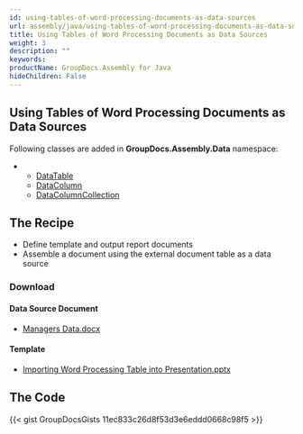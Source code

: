 ```yaml
---
id: using-tables-of-word-processing-documents-as-data-sources
url: assembly/java/using-tables-of-word-processing-documents-as-data-sources
title: Using Tables of Word Processing Documents as Data Sources
weight: 3
description: ""
keywords: 
productName: GroupDocs.Assembly for Java
hideChildren: False
---
```

## Using Tables of Word Processing Documents as Data Sources

Following classes are added in **GroupDocs.Assembly.Data** namespace:

*   *   [DataTable](https://apireference.groupdocs.com/java/assembly/com.groupdocs.assembly.system.data/DataTable "class in com.groupdocs.assembly.system.data")
    *   [DataColumn](https://apireference.groupdocs.com/java/assembly/com.groupdocs.assembly.system.data/DataColumn "class in com.groupdocs.assembly.system.data")
    *   [DataColumnCollection](https://apireference.groupdocs.com/java/assembly/com.groupdocs.assembly.system.data/DataColumnCollection "class in com.groupdocs.assembly.system.data")

## The Recipe

*   Define template and output report documents
*   Assemble a document using the external document table as a data source

### Download

#### Data Source Document

*   [Managers Data.docx](https://github.com/groupdocs-assembly/GroupDocs.Assembly-for-Java/blob/master/Examples/GroupDocs.Assembly.Examples.Java/Data/Data%20Sources/Word%20DataSource/Managers%20Data.docx?raw=true)

#### Template

*   [Importing Word Processing Table into Presentation.pptx](https://github.com/groupdocs-assembly/GroupDocs.Assembly-for-Java/blob/master/Examples/GroupDocs.Assembly.Examples.Java/Data/Storage/Presentation%20Templates/Importing%20Word%20Processing%20Table%20into%20Presentation.pptx?raw=true)

## The Code

{{< gist GroupDocsGists 11ec833c26d8f53d3e6eddd0668c98f5 >}}


